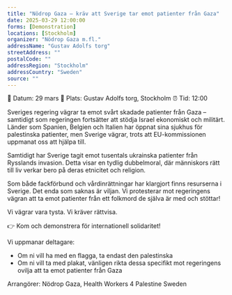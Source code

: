 ```yaml
---
title: "Nödrop Gaza – kräv att Sverige tar emot patienter från Gaza"
date: 2025-03-29 12:00:00
forms: [Demonstration]
locations: [Stockholm]
organizer: "Nödrop Gaza m.fl."
addressName: "Gustav Adolfs torg"
streetAddress: ""
postalCode: ""
addressRegion: "Stockholm"
addressCountry: "Sweden"
source: ""
---
```

📅 Datum: 29 mars
📍 Plats: Gustav Adolfs torg, Stockholm
⏰ Tid: 12:00

Sveriges regering vägrar ta emot svårt skadade patienter från Gaza – samtidigt som regeringen fortsätter att stödja Israel ekonomiskt och militärt. Länder som Spanien, Belgien och Italien har öppnat sina sjukhus för palestinska patienter, men Sverige vägrar, trots att EU-kommissionen uppmanat oss att hjälpa till.

Samtidigt har Sverige tagit emot tusentals ukrainska patienter från Rysslands invasion. Detta visar en tydlig dubbelmoral, där människors rätt till liv verkar bero på deras etnicitet och religion.

Som både fackförbund och vårdinrättningar har klargjort finns resurserna i Sverige. Det enda som saknas är viljan. Vi protesterar mot regeringens vägran att ta emot patienter från ett folkmord de själva är med och stöttar!

Vi vägrar vara tysta. Vi kräver rättvisa.

👉 Kom och demonstrera för internationell solidaritet!

Vi uppmanar deltagare:
- Om ni vill ha med en flagga, ta endast den palestinska
- Om ni vill ta med plakat, vänligen rikta dessa specifikt mot regeringens ovilja att ta emot patienter från Gaza

Arrangörer: Nödrop Gaza, Health Workers 4 Palestine Sweden